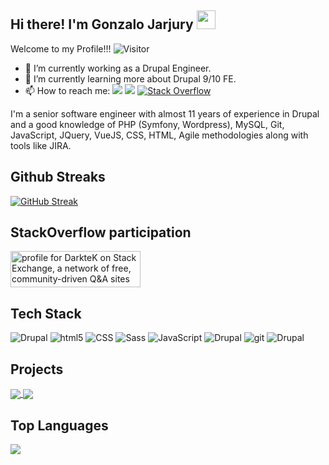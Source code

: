## Hi there! I'm Gonzalo Jarjury <img src="https://raw.githubusercontent.com/MartinHeinz/MartinHeinz/master/wave.gif" width="30px">
Welcome to my Profile!!!   ![Visitor](https://visitor-badge.laobi.icu/badge?page_id=DarkteK.repoName)

- 🔭 I’m currently working as a Drupal Engineer.
- 🌱 I’m currently learning more about Drupal 9/10 FE.
- 📫 How to reach me: <a target="_blank" href="mailto:gonzalo.estrada@outlook.com"><img src="https://img.shields.io/badge/Gmail-D14836?style=flat&logo=gmail&logoColor=white" /></a> <a target="_blank" href="https://www.linkedin.com/in/gonzalojarjury"><img src="https://img.shields.io/badge/LinkedIn-0077B5?style=flat&logo=linkedin&logoColor=white" /></a> <a target="_blank" href="https://stackoverflow.com/users/1689353/darktek?tab=profile"><img alt="Stack Overflow" src="https://img.shields.io/badge/-Stack%20Overflow-FE7A16?style=flat&logo=stack-overflow&logoColor=white"></a>


I'm a senior software engineer with almost 11 years of experience in Drupal and a good knowledge
of PHP (Symfony, Wordpress), MySQL, Git, JavaScript, JQuery, VueJS, CSS, HTML, Agile methodologies along with tools like JIRA.

## Github Streaks
[![GitHub Streak](http://github-readme-streak-stats.herokuapp.com?user=DarkteK&theme=blue-green)](https://git.io/streak-stats)

## StackOverflow participation
<a target="_blank" href="https://stackexchange.com/users/1865724">
    <img src="https://stackexchange.com/users/flair/1865724.png?theme=dark" width="208" height="58" alt="profile for DarkteK on Stack Exchange, a network of free, community-driven Q&amp;A sites" title="profile for DarkteK on Stack Exchange, a network of free, community-driven Q&amp;A sites">
</a>

## Tech Stack
<p>
  <img alt="Drupal" src="https://img.shields.io/badge/-Drupal-blue?logo=drupal&style=flat" />
  <img alt="html5" src="https://img.shields.io/badge/-HTML5-E34F26?style=flat&logo=html5&logoColor=white" />
  <img alt="CSS" src="https://img.shields.io/badge/CSS%20-%231572B6.svg?style=flat&logo=css3&logoColor=white" />
  <img alt="Sass" src="https://img.shields.io/badge/-Sass-CC6699?style=flat&logo=sass&logoColor=white" />
  <img alt="JavaScript" src="https://img.shields.io/badge/JavaScript%20-%23F7DF1E.svg?style=flat&logo=javascript&logoColor=black" />
  <img alt="Drupal" src="https://img.shields.io/badge/-JQuery-blue?logo=jquery&style=flat" />  
  <img alt="git" src="https://img.shields.io/badge/-Git-F05032?style=flat&logo=git&logoColor=white" />
  <img alt="Drupal" src="https://img.shields.io/badge/-JIRA-blue?logo=jira&style=flat" />
</p>

## Projects
<a href="https://github.com/DarkteK/d8-views-custom-filter">
  <img align="center" src="https://github-readme-stats.vercel.app/api/pin/?username=DarkteK&repo=d8-views-custom-filter&title_color=ffffff&text_color=c9cacc&icon_color=2bbc8a&bg_color=1d1f21" />
</a>


<a href="https://github.com/DarkteK/drupal-8-Custom-module-form">
  <img align="center" src="https://github-readme-stats.vercel.app/api/pin/?username=DarkteK&repo=drupal-8-Custom-module-form&title_color=ffffff&text_color=c9cacc&icon_color=2bbc8a&bg_color=1d1f21" />
</a>    
<br />

## Top Languages
<img align="center" src="https://github-readme-stats.vercel.app/api/top-langs/?username=MartinHeinz&hide=java,html,tex&title_color=ffffff&text_color=c9cacc&icon_color=2bbc8a&bg_color=1d1f21&langs_count=3" />


<!--
**DarkteK/DarkteK** is a ✨ _special_ ✨ repository because its `README.md` (this file) appears on your GitHub profile.

Here are some ideas to get you started:


- 👯 I’m looking to collaborate on ...
- 🤔 I’m looking for help with ...
- 💬 Ask me about ...
- 😄 Pronouns: ...
- ⚡ Fun fact: ...
-->
